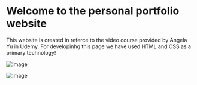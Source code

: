 # Welcome to the personal portfolio website 
This website is created in referce to the video course provided by Angela Yu in Udemy.
For developinhg this page we have used HTML and CSS as a primary technology!



![image](https://user-images.githubusercontent.com/72512204/159441352-9f3f7a1b-808c-4606-ac81-5faa2490d1ae.png)




![image](https://user-images.githubusercontent.com/72512204/159441473-50a2056a-e528-499b-a8dd-acbeb85292ba.png)

